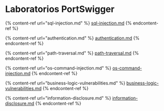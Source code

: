 # Laboratorios PortSwigger

{% content-ref url="sql-injection.md" %}
[sql-injection.md](sql-injection.md)
{% endcontent-ref %}

{% content-ref url="authentication.md" %}
[authentication.md](authentication.md)
{% endcontent-ref %}

{% content-ref url="path-traversal.md" %}
[path-traversal.md](path-traversal.md)
{% endcontent-ref %}

{% content-ref url="os-command-injection.md" %}
[os-command-injection.md](os-command-injection.md)
{% endcontent-ref %}

{% content-ref url="business-logic-vulnerabilities.md" %}
[business-logic-vulnerabilities.md](business-logic-vulnerabilities.md)
{% endcontent-ref %}

{% content-ref url="information-disclosure.md" %}
[information-disclosure.md](information-disclosure.md)
{% endcontent-ref %}

